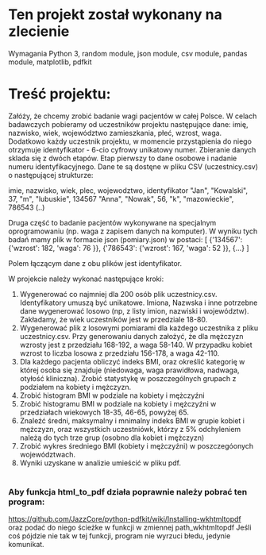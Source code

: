 # Ten projekt został wykonany na zlecienie

Wymagania Python 3, random module, json module, csv module, pandas module, matplotlib, pdfkit

# Treść projektu:
Załóży, że chcemy zrobić badanie wagi pacjentów w całej Polsce. W celach badawczych pobieramy od uczestników projektu następujące dane: imię, nazwisko,
wiek, województwo zamieszkania, płeć, wzrost, waga. Dodatkowo każdy uczestnik projektu, w momencie przystąpienia do niego otrzymuje identyfikator -
6-cio cyfrowy unikatowy numer. Zbieranie danych sklada się z dwóch etapów. Etap pierwszy to dane osobowe i nadanie numeru identyfikacyjnego.
Dane te są dostęne w pliku CSV (uczestnicy.csv) o następującej strukturze:

imie, nazwisko, wiek, plec, wojewodztwo, identyfikator
"Jan", "Kowalski", 37, "m", "lubuskie", 134567
"Anna", "Nowak", 56, "k", "mazowieckie", 786543
(..)

Druga część to badanie pacjentów wykonywane na specjalnym oprogramowaniu (np. waga z zapisem danych na komputer). W wyniku tych badań mamy plik w formacie
json (pomiary.json) w postaci:
   [
     {'134567': {'wzrost': 182,
             'waga': 76
        }},
     {'786543': {'wzrost': 167,
                 'waga': 52
         }},
     {...}
   ]

Polem łączącym dane z obu plików jest identyfikator.

W projekcie należy wykonać następujące kroki:

1. Wygenerować co najmniej dla 200 osób plik uczestnicy.csv. Identyfikatory umuszą być unikatowe. Imiona, Nazwska i inne potrzebne dane wygenerować
losowo (np, z listy imion, nazwiski i województw). Zakładamy, że wiek uczestników jest w przedziale 18-80.
2. Wygenerować plik z losowymi pomiarami dla każdego uczestnika z pliku uczestnicy.csv. Przy generowaniu danych założyć, że dla mężczyzn wzrosty jest z
przedziału 168-192, a waga 58-140. W przypadku kobiet wzrost to liczba losowa z przedziału 156-178, a waga 42-110.
4. Dla każdego pacjenta obliczyć indeks BMI, oraz określić kategorię w której osoba się znajduje (niedowaga, waga prawidłowa, nadwaga, otyłość
kliniczna). Zrobić statystykę w poszczególnych grupach z podziałem na kobiety i mężczyzn.
5. Zrobić histogram BMI w podziale na kobiety i mężczyźni
6. Zrobić histogramu BMI w podziale na kobiety i mężczyźni w przedziałach wiekowych 18-35, 46-65, powyżej 65.
7. Znaleźć średni, maksymalny i mnimalny indeks BMI w grupie kobiet i mężczyzn, oraz wszystkich uczestniówk, którzy z 5% odchyleniem należą do tych
trze grup (osobno dla kobiet i mężczyzn)
8. Zrobić wykres średniego BMI (kobiety i mężczyźni) w poszczegóonych województwach.
9. Wyniki uzyskane w analizie umieścić w pliku pdf.<br><br>

### Aby funkcja html_to_pdf działa poprawnie należy pobrać ten program:<br>
https://github.com/JazzCore/python-pdfkit/wiki/Installing-wkhtmltopdf<br>
oraz podać do niego ścieżke w funkcji w zmiennej path_wkhtmltopdf
Jeśli coś pójdzie nie tak w tej funkcji, program nie wyrzuci błedu, jedynie komunikat.
